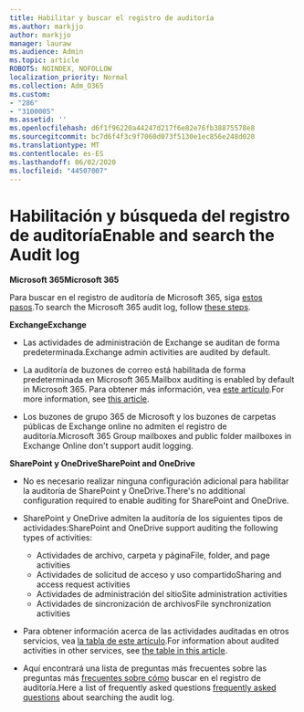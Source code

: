 ```yaml
---
title: Habilitar y buscar el registro de auditoría
ms.author: markjjo
author: markjjo
manager: lauraw
ms.audience: Admin
ms.topic: article
ROBOTS: NOINDEX, NOFOLLOW
localization_priority: Normal
ms.collection: Adm_O365
ms.custom:
- "286"
- "3100005"
ms.assetid: ''
ms.openlocfilehash: d6f1f96220a44247d217f6e82e76fb38875578e8
ms.sourcegitcommit: bc7d6f4f3c9f7060d073f5130e1ec856e248d020
ms.translationtype: MT
ms.contentlocale: es-ES
ms.lasthandoff: 06/02/2020
ms.locfileid: "44507007"
---
```

# <a name="enable-and-search-the-audit-log"></a><span data-ttu-id="b0dad-102">Habilitación y búsqueda del registro de auditoría</span><span class="sxs-lookup"><span data-stu-id="b0dad-102">Enable and search the Audit log</span></span>

<span data-ttu-id="b0dad-103">**Microsoft 365**</span><span class="sxs-lookup"><span data-stu-id="b0dad-103">**Microsoft 365**</span></span>

<span data-ttu-id="b0dad-104">Para buscar en el registro de auditoría de Microsoft 365, siga [estos pasos](https://docs.microsoft.com/microsoft-365/compliance/search-the-audit-log-in-security-and-compliance#search-the-audit-log).</span><span class="sxs-lookup"><span data-stu-id="b0dad-104">To search the Microsoft 365 audit log, follow [these steps](https://docs.microsoft.com/microsoft-365/compliance/search-the-audit-log-in-security-and-compliance#search-the-audit-log).</span></span>

<span data-ttu-id="b0dad-105">**Exchange**</span><span class="sxs-lookup"><span data-stu-id="b0dad-105">**Exchange**</span></span>

- <span data-ttu-id="b0dad-106">Las actividades de administración de Exchange se auditan de forma predeterminada.</span><span class="sxs-lookup"><span data-stu-id="b0dad-106">Exchange admin activities are audited by default.</span></span>

- <span data-ttu-id="b0dad-107">La auditoría de buzones de correo está habilitada de forma predeterminada en Microsoft 365.</span><span class="sxs-lookup"><span data-stu-id="b0dad-107">Mailbox auditing is enabled by default in Microsoft 365.</span></span> <span data-ttu-id="b0dad-108">Para obtener más información, vea [este artículo](https://docs.microsoft.com/microsoft-365/compliance/enable-mailbox-auditing).</span><span class="sxs-lookup"><span data-stu-id="b0dad-108">For more information, see  [this article](https://docs.microsoft.com/microsoft-365/compliance/enable-mailbox-auditing).</span></span>

- <span data-ttu-id="b0dad-109">Los buzones de grupo 365 de Microsoft y los buzones de carpetas públicas de Exchange online no admiten el registro de auditoría.</span><span class="sxs-lookup"><span data-stu-id="b0dad-109">Microsoft 365 Group mailboxes and public folder mailboxes in Exchange Online don't support audit logging.</span></span>

<span data-ttu-id="b0dad-110">**SharePoint y OneDrive**</span><span class="sxs-lookup"><span data-stu-id="b0dad-110">**SharePoint and OneDrive**</span></span>

- <span data-ttu-id="b0dad-111">No es necesario realizar ninguna configuración adicional para habilitar la auditoría de SharePoint y OneDrive.</span><span class="sxs-lookup"><span data-stu-id="b0dad-111">There's no additional configuration required to enable auditing for SharePoint and OneDrive.</span></span>

- <span data-ttu-id="b0dad-112">SharePoint y OneDrive admiten la auditoría de los siguientes tipos de actividades:</span><span class="sxs-lookup"><span data-stu-id="b0dad-112">SharePoint and OneDrive support auditing the following types of activities:</span></span>

    - <span data-ttu-id="b0dad-113">Actividades de archivo, carpeta y página</span><span class="sxs-lookup"><span data-stu-id="b0dad-113">File, folder, and page activities</span></span>
    - <span data-ttu-id="b0dad-114">Actividades de solicitud de acceso y uso compartido</span><span class="sxs-lookup"><span data-stu-id="b0dad-114">Sharing and access request activities</span></span>
    - <span data-ttu-id="b0dad-115">Actividades de administración del sitio</span><span class="sxs-lookup"><span data-stu-id="b0dad-115">Site administration activities</span></span>
    - <span data-ttu-id="b0dad-116">Actividades de sincronización de archivos</span><span class="sxs-lookup"><span data-stu-id="b0dad-116">File synchronization activities</span></span>

- <span data-ttu-id="b0dad-117">Para obtener información acerca de las actividades auditadas en otros servicios, vea [la tabla de este artículo](https://docs.microsoft.com/microsoft-365/compliance/search-the-audit-log-in-security-and-compliance#audited-activities).</span><span class="sxs-lookup"><span data-stu-id="b0dad-117">For information about audited activities in other services, see  [the table in this article](https://docs.microsoft.com/microsoft-365/compliance/search-the-audit-log-in-security-and-compliance#audited-activities).</span></span>

- <span data-ttu-id="b0dad-118">Aquí encontrará una lista de preguntas más frecuentes sobre las preguntas más [frecuentes sobre cómo](https://docs.microsoft.com/microsoft-365/compliance/search-the-audit-log-in-security-and-compliance#frequently-asked-questions) buscar en el registro de auditoría.</span><span class="sxs-lookup"><span data-stu-id="b0dad-118">Here a list of frequently asked questions [frequently asked questions](https://docs.microsoft.com/microsoft-365/compliance/search-the-audit-log-in-security-and-compliance#frequently-asked-questions) about searching the audit log.</span></span>